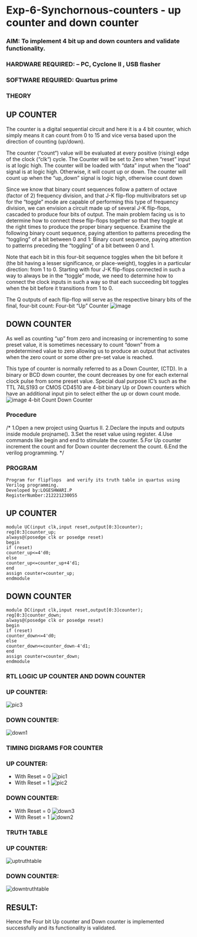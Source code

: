# Exp-6-Synchornous-counters - up counter and down counter 
### AIM: To implement 4 bit up and down counters and validate  functionality.
### HARDWARE REQUIRED:  – PC, Cyclone II , USB flasher
### SOFTWARE REQUIRED:   Quartus prime
### THEORY 

## UP COUNTER 
The counter is a digital sequential circuit and here it is a 4 bit counter, which simply means it can count from 0 to 15 and vice versa based upon the direction of counting (up/down). 

The counter (“count“) value will be evaluated at every positive (rising) edge of the clock (“clk“) cycle.
The Counter will be set to Zero when “reset” input is at logic high.
The counter will be loaded with “data” input when the “load” signal is at logic high. Otherwise, it will count up or down.
The counter will count up when the “up_down” signal is logic high, otherwise count down

Since we know that binary count sequences follow a pattern of octave (factor of 2) frequency division, and that J-K flip-flop multivibrators set up for the “toggle” mode are capable of performing this type of frequency division, we can envision a circuit made up of several J-K flip-flops, cascaded to produce four bits of output.
The main problem facing us is to determine how to connect these flip-flops together so that they toggle at the right times to produce the proper binary sequence.
Examine the following binary count sequence, paying attention to patterns preceding the “toggling” of a bit between 0 and 1:
Binary count sequence, paying attention to patterns preceding the “toggling” of a bit between 0 and 1.

Note that each bit in this four-bit sequence toggles when the bit before it (the bit having a lesser significance, or place-weight), toggles in a particular direction: from 1 to 0.
Starting with four J-K flip-flops connected in such a way to always be in the “toggle” mode, we need to determine how to connect the clock inputs in such a way so that each succeeding bit toggles when the bit before it transitions from 1 to 0.

The Q outputs of each flip-flop will serve as the respective binary bits of the final, four-bit count:
Four-bit “Up” Counter
![image](https://user-images.githubusercontent.com/36288975/169644758-b2f4339d-9532-40c5-af40-8f4f8c942e2c.png)
## DOWN COUNTER 

As well as counting “up” from zero and increasing or incrementing to some preset value, it is sometimes necessary to count “down” from a predetermined value to zero allowing us to produce an output that activates when the zero count or some other pre-set value is reached.

This type of counter is normally referred to as a Down Counter, (CTD). In a binary or BCD down counter, the count decreases by one for each external clock pulse from some preset value. Special dual purpose IC’s such as the TTL 74LS193 or CMOS CD4510 are 4-bit binary Up or Down counters which have an additional input pin to select either the up or down count mode.
![image](https://user-images.githubusercontent.com/36288975/169644844-1a14e123-7228-4ed8-81a9-eb937dff4ac8.png)
4-bit Count Down Counter
### Procedure
/*
1.Open a new project using Quartus II.
2.Declare the inputs and outputs inside module projname().
3.Set the reset value using register.
4.Use commands like begin and end to stimulate the counter.
5.For Up counter increment the count and for Down counter decrement the count.
6.End the verilog programming.
*/
### PROGRAM 
```
Program for flipflops  and verify its truth table in quartus using Verilog programming.
Developed by:LOGESHWARI.P
RegisterNumber:212221230055 
```
## UP COUNTER
```
module UC(input clk,input reset,output[0:3]counter);  
reg[0:3]counter_up;  
always@(posedge clk or posedge reset)  
begin  
if (reset)  
counter_up<=4'd0;  
else   
counter_up<=counter_up+4'd1;  
end  
assign counter=counter_up;  
endmodule
```
## DOWN COUNTER
```
module DC(input clk,input reset,output[0:3]counter);  
reg[0:3]counter_down;  
always@(posedge clk or posedge reset)  
begin  
if (reset)  
counter_down<=4'd0;  
else   
counter_down<=counter_down-4'd1;  
end  
assign counter=counter_down;  
endmodule   
```
### RTL LOGIC UP COUNTER AND DOWN COUNTER  
### UP COUNTER:
![pic3](https://github.com/logeshwari2004/Exp-7-Synchornous-counters-/assets/94211349/04e60297-fa70-4614-ad90-7b337c8f1521)
### DOWN COUNTER:
![down1](https://github.com/logeshwari2004/Exp-7-Synchornous-counters-/assets/94211349/23deaa70-19dc-412c-91b3-788f9ab45c3e)
### TIMING DIGRAMS FOR COUNTER  
### UP COUNTER:
* With Reset = 0
![pic1](https://github.com/logeshwari2004/Exp-7-Synchornous-counters-/assets/94211349/2d24c614-0d26-4c68-826f-573b334de87f)
* With Reset = 1
![pic2](https://github.com/logeshwari2004/Exp-7-Synchornous-counters-/assets/94211349/6aaf4395-985c-401b-a9af-792e1cfa8723)
### DOWN COUNTER:
* With Reset = 0
![down3](https://github.com/logeshwari2004/Exp-7-Synchornous-counters-/assets/94211349/be4df8f7-19dc-4a72-ab26-a12413c2dad8)
* With Reset = 1
 ![down2](https://github.com/logeshwari2004/Exp-7-Synchornous-counters-/assets/94211349/308327f9-606b-4cb2-b2a5-9dcede3318f9)
### TRUTH TABLE 
### UP COUNTER:
![uptruthtable](https://github.com/logeshwari2004/Exp-7-Synchornous-counters-/assets/94211349/91676b60-e2b6-44d8-ad9d-d22d7898cb12)
### DOWN COUNTER:
![downtruthtable](https://github.com/logeshwari2004/Exp-7-Synchornous-counters-/assets/94211349/615d092b-3970-4dd6-9125-db8b5f157af0)
## RESULT:
Hence the Four bit Up counter and Down counter is implemented successfully and its functionality is validated.

